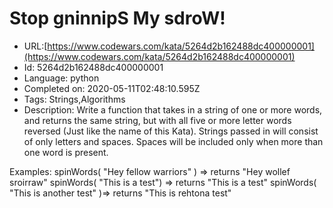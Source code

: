 # Stop gninnipS My sdroW!

 - URL:[https://www.codewars.com/kata/5264d2b162488dc400000001](https://www.codewars.com/kata/5264d2b162488dc400000001)
 - Id: 5264d2b162488dc400000001
 - Language: python
 - Completed on: 2020-05-11T02:48:10.595Z
 - Tags: Strings,Algorithms
 - Description:
Write a function that takes in a string of one or more words, and returns the same string, but with all five or more letter words reversed (Just like the name of this Kata). Strings passed in will consist of only letters and spaces. Spaces will be included only when more than one word is present.

Examples:
spinWords( "Hey fellow warriors" ) => returns "Hey wollef sroirraw" 
spinWords( "This is a test") => returns "This is a test" 
spinWords( "This is another test" )=> returns "This is rehtona test"

